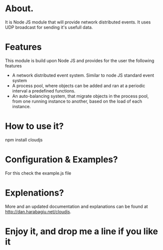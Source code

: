 # About.
 It is Node JS module that will provide network distributed events. It uses UDP broadcast for sending it's usefull data.

# Features

 This module is build upon Node JS and provides for the user the following features

* A network distributed event system. Similar to node JS standard event system
* A process pool, where objects can be added and ran at a periodic interval a predefined functions.
* An auto-balancing system, that migrate objects in the process pool, from one running instance to another, based on the load of each instance.

# How to use it?
 npm install cloudjs

# Configuration & Examples?
 For this check the example.js file

# Explenations?
 More and an updated documentation and explanations can be found at http://dan.harabagiu.net/cloudjs.

# Enjoy it, and drop me a line if you like it
